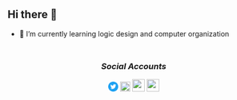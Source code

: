 ## **Hi there** 👋
- 🌱 I’m currently learning logic design and computer organization

<div style="
          display:flex;
          flex-direction: column;
          align-items: center;
          justify-content: center;
          margin:0 auto;
          padding:10px;
          width:fit-content;
          border-radius:10px 10px 10px 10px; ">
<h3 style=" font-weight: bold; font-style:italic;">Social Accounts</h3>
<div>
<a href="https://twitter.com/ahmdnbil18"><img style="width:20px; height:20px;" src="./images/twitter_logo.png"/></a>
<a href="https://www.facebook.com/Anbil11/"><img style="width:20px; height:20px;" src="https://www.freepnglogos.com/uploads/facebook-logo-icon/facebook-logo-clipart-flat-facebook-logo-png-icon-circle-22.png"/></a>
<a href="https://www.hackerrank.com/ahmdnbil"><img style="width:25px; height:25px;" src="https://upload.wikimedia.org/wikipedia/commons/6/65/HackerRank_logo.png"/></a>
<a href="https://www.linkedin.com/in/ahmdnbil/"><img style="width:25px; height:25px;" src="https://www.pngmart.com/files/21/Linkedin-PNG-HD-Isolated.png"/></a>
</div>
</div>